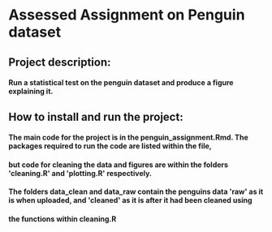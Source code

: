 # Assessed Assignment on Penguin dataset
## Project description: 
#### Run a statistical test on the penguin dataset and produce a figure explaining it.

## How to install and run the project: 
#### The main code for the project is in the penguin_assignment.Rmd. The packages required to run the code are listed within the file,
#### but code for cleaning the data and figures are within the folders 'cleaning.R' and 'plotting.R' respectively.
#### The folders data_clean and data_raw contain the penguins data 'raw' as it is when uploaded, and 'cleaned' as it is after it had been cleaned using 
#### the functions within cleaning.R

